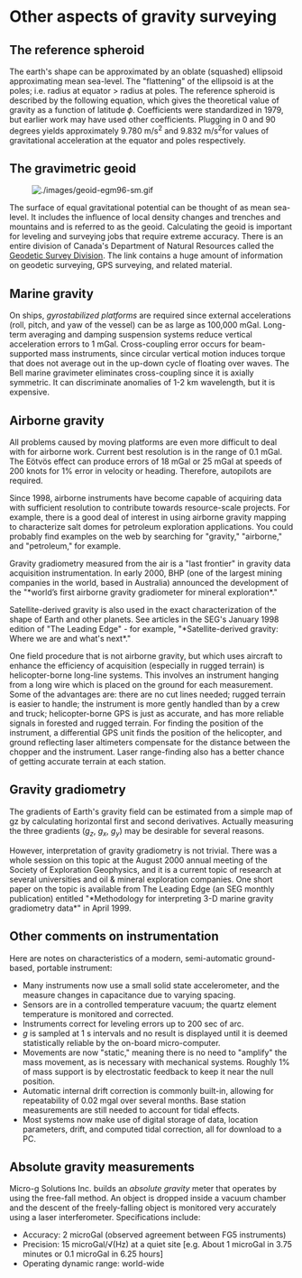 # Other aspects of gravity surveying

## The reference spheroid

The earth's shape can be approximated by an oblate (squashed) ellipsoid
approximating mean sea-level. The "flattening" of the ellipsoid is at
the poles; i.e. radius at equator \> radius at poles. The reference
spheroid is described by the following equation, which gives the
theoretical value of gravity as a function of latitude *ϕ*. Coefficients
were standardized in 1979, but earlier work may have used other
coefficients. Plugging in 0 and 90 degrees yields approximately 9.780
m/s<sup>2</sup> and 9.832 m/s<sup>2</sup>for values of gravitational
acceleration at the equator and poles respectively.

## The gravimetric geoid

<figure class="align-right">
<img src="./images/geoid-egm96-sm.gif"
alt="./images/geoid-egm96-sm.gif" />
</figure>

The surface of equal gravitational potential can be thought of as mean
sea-level. It includes the influence of local density changes and
trenches and mountains and is referred to as the geoid. Calculating the
geoid is important for leveling and surveying jobs that require extreme
accuracy. There is an entire division of Canada's Department of Natural
Resources called the [Geodetic Survey
Division](http://webapp.geod.nrcan.gc.ca/geod/). The link contains a
huge amount of information on geodetic surveying, GPS surveying, and
related material.

## Marine gravity

On ships, *gyrostabilized platforms* are required since external
accelerations (roll, pitch, and yaw of the vessel) can be as large as
100,000 mGal. Long-term averaging and damping suspension systems reduce
vertical acceleration errors to 1 mGal. Cross-coupling error occurs for
beam-supported mass instruments, since circular vertical motion induces
torque that does not average out in the up-down cycle of floating over
waves. The Bell marine gravimeter eliminates cross-coupling since it is
axially symmetric. It can discriminate anomalies of 1-2 km wavelength,
but it is expensive.

## Airborne gravity

All problems caused by moving platforms are even more difficult to deal
with for airborne work. Current best resolution is in the range of 0.1
mGal. The Eötvös effect can produce errors of 18 mGal or 25 mGal at
speeds of 200 knots for 1% error in velocity or heading. Therefore,
autopilots are required.

Since 1998, airborne instruments have become capable of acquiring data
with sufficient resolution to contribute towards resource-scale
projects. For example, there is a good deal of interest in using
airborne gravity mapping to characterize salt domes for petroleum
exploration applications. You could probably find examples on the web by
searching for "gravity," "airborne," and "petroleum," for example.

Gravity gradiometry measured from the air is a "last frontier" in
gravity data acquisition instrumentation. In early 2000, BHP (one of the
largest mining companies in the world, based in Australia) announced the
development of the "\*world’s first airborne gravity gradiometer for
mineral exploration\*."

Satellite-derived gravity is also used in the exact characterization of
the shape of Earth and other planets. See articles in the SEG's January
1998 edition of "The Leading Edge" - for example, "\*Satellite-derived
gravity: Where we are and what's next\*."

One field procedure that is not airborne gravity, but which uses
aircraft to enhance the efficiency of acquisition (especially in rugged
terrain) is helicopter-borne long-line systems. This involves an
instrument hanging from a long wire which is placed on the ground for
each measurement. Some of the advantages are: there are no cut lines
needed; rugged terrain is easier to handle; the instrument is more
gently handled than by a crew and truck; helicopter-borne GPS is just as
accurate, and has more reliable signals in forested and rugged terrain.
For finding the position of the instrument, a differential GPS unit
finds the position of the helicopter, and ground reflecting laser
altimeters compensate for the distance between the chopper and the
instrument. Laser range-finding also has a better chance of getting
accurate terrain at each station.

## Gravity gradiometry

The gradients of Earth's gravity field can be estimated from a simple
map of gz by calculating horizontal first and second derivatives.
Actually measuring the three gradients (*g*<sub>*z*</sub>,
*g*<sub>*x*</sub>, *g*<sub>*y*</sub>) may be desirable for several
reasons.

However, interpretation of gravity gradiometry is not trivial. There was
a whole session on this topic at the August 2000 annual meeting of the
Society of Exploration Geophysics, and it is a current topic of research
at several universities and oil & mineral exploration companies. One
short paper on the topic is available from The Leading Edge (an SEG
monthly publication) entitled "\*Methodology for interpreting 3-D marine
gravity gradiometry data\*" in April 1999.

## Other comments on instrumentation

Here are notes on characteristics of a modern, semi-automatic
ground-based, portable instrument:

-   Many instruments now use a small solid state accelerometer, and the
    measure changes in capacitance due to varying spacing.
-   Sensors are in a controlled temperature vacuum; the quartz element
    temperature is monitored and corrected.
-   Instruments correct for leveling errors up to 200 sec of arc.
-   *g* is sampled at 1 s intervals and no result is displayed until it
    is deemed statistically reliable by the on-board micro-computer.
-   Movements are now "static," meaning there is no need to "amplify"
    the mass movement, as is necessary with mechanical systems. Roughly
    1% of mass support is by electrostatic feedback to keep it near the
    null position.
-   Automatic internal drift correction is commonly built-in, allowing
    for repeatability of 0.02 mgal over several months. Base station
    measurements are still needed to account for tidal effects.
-   Most systems now make use of digital storage of data, location
    parameters, drift, and computed tidal correction, all for download
    to a PC.

## Absolute gravity measurements

Micro-g Solutions Inc. builds an *absolute gravity* meter that operates
by using the free-fall method. An object is dropped inside a vacuum
chamber and the descent of the freely-falling object is monitored very
accurately using a laser interferometer. Specifications include:

-   Accuracy: 2 microGal (observed agreement between FG5 instruments)
-   Precision: 15 microGal/√(Hz) at a quiet site \[e.g. About 1 microGal
    in 3.75 minutes or 0.1 microGal in 6.25 hours\]
-   Operating dynamic range: world-wide
